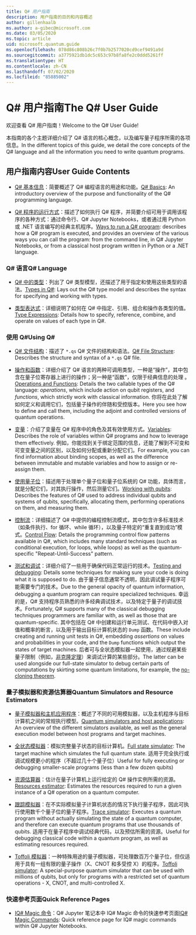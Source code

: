 ```yaml
---
title: Q# 用户指南
description: 用户指南的目的和内容概述
author: gillenhaalb
ms.author: a-gibec@microsoft.com
ms.date: 03/05/2020
ms.topic: article
uid: microsoft.quantum.guide
ms.openlocfilehash: 078d86c808b26c7f0b7b2577020cd9cef9491a9d
ms.sourcegitcommit: a3775921db1dc5c653c97b8fa8fe2c0ddd5261ff
ms.translationtype: HT
ms.contentlocale: zh-CN
ms.lasthandoff: 07/02/2020
ms.locfileid: "85885002"
---
```

# <a name="the-q-user-guide"></a><span data-ttu-id="e06d3-103">Q# 用户指南</span><span class="sxs-lookup"><span data-stu-id="e06d3-103">The Q# User Guide</span></span>

<span data-ttu-id="e06d3-104">欢迎查看 Q# 用户指南！</span><span class="sxs-lookup"><span data-stu-id="e06d3-104">Welcome to the Q# User Guide!</span></span> 

<span data-ttu-id="e06d3-105">本指南的各个主题详细介绍了 Q# 语言的核心概念，以及编写量子程序所需的各项信息。</span><span class="sxs-lookup"><span data-stu-id="e06d3-105">In the different topics of this guide, we detail the core concepts of the Q# language and all the information you need to write quantum programs.</span></span>

## <a name="user-guide-contents"></a><span data-ttu-id="e06d3-106">用户指南内容</span><span class="sxs-lookup"><span data-stu-id="e06d3-106">User Guide Contents</span></span>

- <span data-ttu-id="e06d3-107">[Q# 基本信息](xref:microsoft.quantum.guide.basics)：简要概述了 Q# 编程语言的用途和功能。</span><span class="sxs-lookup"><span data-stu-id="e06d3-107">[Q# Basics](xref:microsoft.quantum.guide.basics): An introductory overview of the purpose and functionality of the Q# programming language.</span></span> 

- <span data-ttu-id="e06d3-108">[Q# 程序的运行方式](xref:microsoft.quantum.guide.host-programs)：描述了如何执行 Q# 程序，并简要介绍可用于调用该程序的各种方式：通过命令行、Q# Jupyter Notebooks，或者通过用 Python 或 .NET 语言编写的经典主机程序。</span><span class="sxs-lookup"><span data-stu-id="e06d3-108">[Ways to run a Q# program](xref:microsoft.quantum.guide.host-programs): describes how a Q# program is executed, and provides an overview of the various ways you can call the program: from the command line, in Q# Jupyter Notebooks, or from a classical host program written in Python or a .NET language.</span></span>

### <a name="q-language"></a><span data-ttu-id="e06d3-109">Q# 语言</span><span class="sxs-lookup"><span data-stu-id="e06d3-109">Q# Language</span></span>

- <span data-ttu-id="e06d3-110">[Q# 中的类型](xref:microsoft.quantum.guide.types)：列出了 Q# 类型模型，还描述了用于指定和使用这些类型的语法。</span><span class="sxs-lookup"><span data-stu-id="e06d3-110">[Types in Q#](xref:microsoft.quantum.guide.types): Lays out the Q# type model and describes the syntax for specifying and working with types.</span></span>

- <span data-ttu-id="e06d3-111">[类型表达式](xref:microsoft.quantum.guide.expressions)：详细说明了如何在 Q# 中指定、引用、组合和操作各类型的值。</span><span class="sxs-lookup"><span data-stu-id="e06d3-111">[Type Expressions](xref:microsoft.quantum.guide.expressions): Details how to specify, reference, combine, and operate on values of each type in Q#.</span></span> 

### <a name="using-q"></a><span data-ttu-id="e06d3-112">使用 Q#</span><span class="sxs-lookup"><span data-stu-id="e06d3-112">Using Q#</span></span>

- <span data-ttu-id="e06d3-113">[Q# 文件结构](xref:microsoft.quantum.guide.filestructure)：描述了 `*.qs` Q# 文件的结构和语法。</span><span class="sxs-lookup"><span data-stu-id="e06d3-113">[Q# File Structure](xref:microsoft.quantum.guide.filestructure): Describes the structure and syntax of a `*.qs` Q# file.</span></span>

- <span data-ttu-id="e06d3-114">[操作和函数](xref:microsoft.quantum.guide.operationsfunctions)：详细介绍了 Q# 语言的两种可调用类型，一种是“操作”，其中包含在量子位寄存器上进行的操作；另一种是“函数”，仅限于经典信息的处理 。</span><span class="sxs-lookup"><span data-stu-id="e06d3-114">[Operations and Functions](xref:microsoft.quantum.guide.operationsfunctions): Details the two callable types of the Q# language: *operations*, which include action on qubit registers, and *functions*, which strictly work with classical information.</span></span> 
    <span data-ttu-id="e06d3-115">你将在此处了解如何定义和调用它们，包括量子操作的伴随和受控版本。</span><span class="sxs-lookup"><span data-stu-id="e06d3-115">Here you see how to define and call them, including the adjoint and controlled versions of quantum operations.</span></span>

- <span data-ttu-id="e06d3-116">[变量](xref:microsoft.quantum.guide.variables)：介绍了变量在 Q# 程序中的角色及其有效使用方式。</span><span class="sxs-lookup"><span data-stu-id="e06d3-116">[Variables](xref:microsoft.quantum.guide.variables): Describes the role of variables within Q# programs and how to leverage them effectively.</span></span> 
    <span data-ttu-id="e06d3-117">例如，你能找到关于绑定范围的信息，还能了解到不可变和可变变量之间的区别，以及如何分配或重新分配它们。</span><span class="sxs-lookup"><span data-stu-id="e06d3-117">For example, you can find information about binding scopes, as well as the difference between immutable and mutable variables and how to assign or re-assign them.</span></span>

- <span data-ttu-id="e06d3-118">[使用量子位](xref:microsoft.quantum.guide.qubits)：描述用于处理单个量子位和量子位系统的 Q# 功能，具体而言，就是分配它们，对其执行操作，然后测量它们。</span><span class="sxs-lookup"><span data-stu-id="e06d3-118">[Working with qubits](xref:microsoft.quantum.guide.qubits): Describes the features of Q# used to address individual qubits and systems of qubits, specifically, allocating them, performing operations on them, and measuring them.</span></span> 

- <span data-ttu-id="e06d3-119">[控制流](xref:microsoft.quantum.guide.controlflow)：详细描述了 Q# 中提供的编程控制流模式，其中包含许多标准技术（如条件执行、for 循环、while 循环），以及量子特定的“重复直到成功”模式。</span><span class="sxs-lookup"><span data-stu-id="e06d3-119">[Control Flow](xref:microsoft.quantum.guide.controlflow): Details the programming control flow patterns available in Q#, which includes many standard techniques (such as conditional execution, for loops, while loops) as well as the quantum-specific "Repeat-Until-Success" pattern.</span></span>

- <span data-ttu-id="e06d3-120">[测试和调试](xref:microsoft.quantum.guide.testingdebugging)：详细介绍了一些用于确保代码正常运行的技术。</span><span class="sxs-lookup"><span data-stu-id="e06d3-120">[Testing and debugging](xref:microsoft.quantum.guide.testingdebugging): Details some techniques for making sure your code is doing what it is supposed to do.</span></span> 
    <span data-ttu-id="e06d3-121">由于量子信息通常不透明，因此调试量子程序可能需要专门的技术。</span><span class="sxs-lookup"><span data-stu-id="e06d3-121">Due to the general opacity of quantum information, debugging a quantum program can require specialized techniques.</span></span> 
    <span data-ttu-id="e06d3-122">幸运的是，Q# 支持程序员熟悉的许多经典调试技术，以及特定于量子的调试技术。</span><span class="sxs-lookup"><span data-stu-id="e06d3-122">Fortunately, Q# supports many of the classical debugging techniques programmers are familiar with, as well as those that are quantum-specific.</span></span> <span data-ttu-id="e06d3-123">其中包括在 Q# 中创建和运行单元测试、在代码中嵌入对值和概率的断言，以及用于输出目标计算机状态的 `Dump` 函数。</span><span class="sxs-lookup"><span data-stu-id="e06d3-123">These include creating and running unit tests in Q#, embedding *assertions* on values and probabilities in your code, and the `Dump` functions which output the states of target machines.</span></span> 
    <span data-ttu-id="e06d3-124">后者可与全状态模拟器一起使用，通过规避某些量子限制（例如，[非克隆定理](xref:microsoft.quantum.concepts.pauli)）来调试计算的某些部分。</span><span class="sxs-lookup"><span data-stu-id="e06d3-124">The latter can be used alongside our full-state simulator to debug certain parts of computations by skirting some quantum limitations, for example, the [no-cloning theorem](xref:microsoft.quantum.concepts.pauli).</span></span>

### <a name="quantum-simulators-and-resource-estimators"></a><span data-ttu-id="e06d3-125">量子模拟器和资源估算器</span><span class="sxs-lookup"><span data-stu-id="e06d3-125">Quantum Simulators and Resource Estimators</span></span>

- <span data-ttu-id="e06d3-126">[量子模拟器和主机应用程序](xref:microsoft.quantum.machines)：概述了不同的可用模拟器，以及主机程序与目标计算机之间的常规执行模型。</span><span class="sxs-lookup"><span data-stu-id="e06d3-126">[Quantum simulators and host applications](xref:microsoft.quantum.machines): An overview of the different simulators available, as well as the general execution model between host programs and target machines.</span></span>

- <span data-ttu-id="e06d3-127">[全状态模拟器](xref:microsoft.quantum.machines.full-state-simulator)：模拟完整量子状态的目标计算机。</span><span class="sxs-lookup"><span data-stu-id="e06d3-127">[Full state simulator](xref:microsoft.quantum.machines.full-state-simulator): The target machine which simulates the full quantum state.</span></span> <span data-ttu-id="e06d3-128">适用于完全执行或调试规模更小的程序（不超过几十个量子位）</span><span class="sxs-lookup"><span data-stu-id="e06d3-128">Useful for fully executing or debugging smaller-scale programs (less than a few dozen qubits)</span></span>

- <span data-ttu-id="e06d3-129">[资源估算器](xref:microsoft.quantum.machines.resources-estimator)：估计在量子计算机上运行给定的 Q# 操作实例所需的资源。</span><span class="sxs-lookup"><span data-stu-id="e06d3-129">[Resources estimator](xref:microsoft.quantum.machines.resources-estimator): Estimates the resources required to run a given instance of a Q# operation on a quantum computer.</span></span>

- <span data-ttu-id="e06d3-130">[跟踪模拟器](xref:microsoft.quantum.machines.qc-trace-simulator.intro)：在不实际模拟量子计算机状态的情况下执行量子程序，因此可执行使用数千个量子位的量子程序。</span><span class="sxs-lookup"><span data-stu-id="e06d3-130">[Trace simulator](xref:microsoft.quantum.machines.qc-trace-simulator.intro): Executes a quantum program without actually simulating the state of a quantum computer, and therefore can execute quantum programs that use thousands of qubits.</span></span> <span data-ttu-id="e06d3-131">适用于在量子程序中调试经典代码，以及预估所需的资源。</span><span class="sxs-lookup"><span data-stu-id="e06d3-131">Useful for debugging classical code within a quantum program, as well as estimating resources required.</span></span>

- <span data-ttu-id="e06d3-132">[Toffoli 模拟器](xref:microsoft.quantum.machines.toffoli-simulator)：一种特殊用途的量子模拟器，可处理数百万个量子位，但仅适用于具有一组有限的量子操作（X、CNOT 和多受控 X）的程序。</span><span class="sxs-lookup"><span data-stu-id="e06d3-132">[Toffoli simulator](xref:microsoft.quantum.machines.toffoli-simulator): A special-purpose quantum simulator that can be used with millions of qubits, but only for programs with a restricted set of quantum operations - X, CNOT, and multi-controlled X.</span></span>

### <a name="quick-reference-pages"></a><span data-ttu-id="e06d3-133">快速参考页面</span><span class="sxs-lookup"><span data-stu-id="e06d3-133">Quick Reference Pages</span></span>

- <span data-ttu-id="e06d3-134">[IQ# Magic 命令](xref:microsoft.quantum.guide.quickref.iqsharp)：Q# Jupyter 笔记本中 IQ# Magic 命令的快速参考页面</span><span class="sxs-lookup"><span data-stu-id="e06d3-134">[IQ# Magic Commands](xref:microsoft.quantum.guide.quickref.iqsharp): Quick reference page for IQ# magic commands within Q# Jupyter Notebooks.</span></span>
